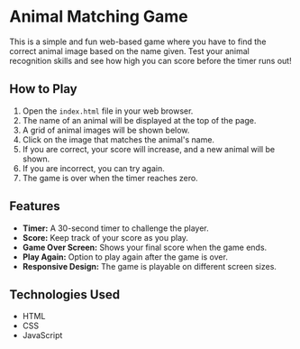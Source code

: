 # Animal Matching Game

This is a simple and fun web-based game where you have to find the correct animal image based on the name given. Test your animal recognition skills and see how high you can score before the timer runs out!

## How to Play

1.  Open the `index.html` file in your web browser.
2.  The name of an animal will be displayed at the top of the page.
3.  A grid of animal images will be shown below.
4.  Click on the image that matches the animal's name.
5.  If you are correct, your score will increase, and a new animal will be shown.
6.  If you are incorrect, you can try again.
7.  The game is over when the timer reaches zero.

## Features

*   **Timer:** A 30-second timer to challenge the player.
*   **Score:** Keep track of your score as you play.
*   **Game Over Screen:** Shows your final score when the game ends.
*   **Play Again:** Option to play again after the game is over.
*   **Responsive Design:** The game is playable on different screen sizes.

## Technologies Used

*   HTML
*   CSS
*   JavaScript